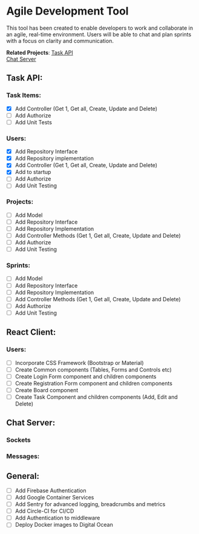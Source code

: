 # Agile Development Tool

This tool has been created to enable developers to work and collaborate in an agile, real-time environment. Users will be able to chat and plan sprints with a focus on clarity and communication. 

**Related Projects**:
[Task API](https://github.com/Simonwtaylor/Task-API)<br/>
[Chat Server](https://github.com/Simonwtaylor/Chat-Server) 

## Task API:
### Task Items:
- [x] Add Controller (Get 1, Get all, Create, Update and Delete)
- [ ] Add Authorize
- [ ] Add Unit Tests

### Users:
- [x] Add Repository Interface
- [x] Add Repository implementation
- [x] Add Controller (Get 1, Get all, Create, Update and Delete)
- [x] Add to startup
- [ ] Add Authorize
- [ ] Add Unit Testing

### Projects:
- [ ] Add Model
- [ ] Add Repository Interface
- [ ] Add Repository Implementation
- [ ] Add Controller Methods (Get 1, Get all, Create, Update and Delete)
- [ ] Add Authorize
- [ ] Add Unit Testing

### Sprints: 
- [ ] Add Model
- [ ] Add Repository Interface
- [ ] Add Repository Implementation
- [ ] Add Controller Methods (Get 1, Get all, Create, Update and Delete)
- [ ] Add Authorize
- [ ] Add Unit Testing

## React Client:
### Users:
- [ ] Incorporate CSS Framework (Bootstrap or Material)
- [ ] Create Common components (Tables, Forms and Controls etc)
- [ ] Create Login Form component and children components
- [ ] Create Registration Form component and children components
- [ ] Create Board component
- [ ] Create Task Component and children components (Add, Edit and Delete)

## Chat Server:
### Sockets

### Messages:

## General:
- [ ] Add Firebase Authentication
- [ ] Add Google Container Services
- [ ] Add Sentry for advanced logging, breadcrumbs and metrics
- [ ] Add Circle-CI for CI/CD
- [ ] Add Authentication to middleware
- [ ] Deploy Docker images to Digital Ocean
